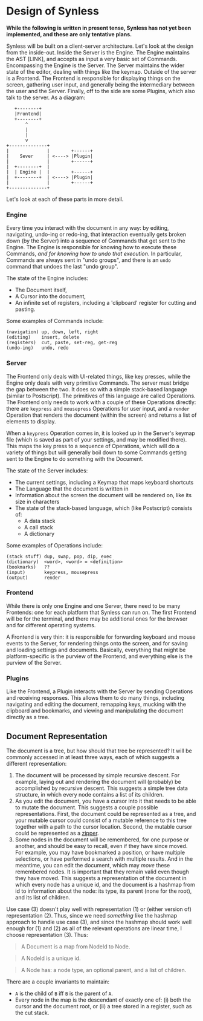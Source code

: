 # Design of Synless

**While the following is written in present tense, Synless has not yet
  been implemented, and these are only tentative plans.**

Synless will be built on a client-server architecture. Let's look at
the design from the inside-out. Inside the Server is the Engine. The
Engine maintains the AST [LINK], and accepts as input a very basic set
of Commands. Encompassing the Engine is the Server. The Server
maintains the wider state of the editor, dealing with things like the
keymap. Outside of the server is a Frontend. The Frontend is
responsible for displaying things on the screen, gathering user input,
and generally being the intermediary between the user and the Server.
Finally, off to the side are some Plugins, which also talk to the
server. As a diagram:

       +--------+
       |Frontend|
       +--------+
           ^
           |
           |
           v
    +--------------+
    |              |        +------+
    |    Sever     | <----> |Plugin|
    |              |        +------+
    |  +--------+  |
    |  | Engine |  |        +------+
    |  +--------+  | <----> |Plugin|
    |              |        +------+
    +--------------+

Let's look at each of these parts in more detail.

### Engine

Every time you interact with the document in any way: by editing,
navigating, undo-ing or redo-ing, that interaction eventually gets
broken down (by the Server) into a sequence of Commands that get sent
to the Engine. The Engine is responsible for knowing how to execute
these Commands, _and for knowing how to undo that execution_. In
particular, Commands are always sent in "undo groups", and there is an
`undo` command that undoes the last "undo group".

The state of the Engine includes:

- The Document itself,
- A Cursor into the document,
- An infinite set of registers, including a 'clipboard' register for
  cutting and pasting.

Some examples of Commands include:

    (navigation) up, down, left, right
    (editing)    insert, delete
    (registers)  cut, paste, set-reg, get-reg
    (undo-ing)   undo, redo

### Server

The Frontend only deals with UI-related things, like key presses,
while the Engine only deals with very primitive Commands. The server
must bridge the gap between the two. It does so with a simple
stack-based language (similar to Postscript). The primitives of this
language are called Operations. The Frontend only needs to work with a
couple of these Operations directly: there are `keypress` and
`mousepress` Operations for user input, and a `render` Operation that
renders the document (within the screen) and returns a list of
elements to display.

When a `keypress` Operation comes in, it is looked up in the Server's
keymap file (which is saved as part of your settings, and may be
modified there). This maps the key press to a sequence of Operations,
which will do a variety of things but will generally boil down to some
Commands getting sent to the Engine to do something with the Document.

The state of the Server includes:

- The current settings, including a Keymap that maps keyboard shortcuts
- The Language that the document is written in
- Information about the screen the document will be rendered on, like
  its size in characters
- The state of the stack-based language, which (like Postscript)
  consists of:
    - A data stack
    - A call stack
    - A dictionary

Some examples of Operations include:

    (stack stuff) dup, swap, pop, dip, exec
    (dictionary)  <word>, <word> = <definition>
    (bookmarks)   ??
    (input)       keypress, mousepress
    (output)      render

### Frontend

While there is only one Engine and one Server, there need to be many
Frontends: one for each platform that Synless can run on. The first
Frontend will be for the terminal, and there may be additional ones
for the browser and for different operating systems.

A Frontend is very thin: it is responsible for forwarding keyboard and
mouse events to the Server, for rendering things onto the screen, and
for saving and loading settings and documents. Basically, everything
that might be platform-specific is the purview of the Frontend, and
everything else is the purview of the Server.

### Plugins

Like the Frontend, a Plugin interacts with the Server by sending
Operations and receiving responses. This allows them to do many
things, including navigating and editing the document, remapping keys,
mucking with the clipboard and bookmarks, and viewing and manipulating
the document directly as a tree.


## Document Representation

The document is a tree, but how should that tree be represented? It
will be commonly accessed in at least three ways, each of which
suggests a different representation:

1. The document will be processed by simple recursive descent. For
   example, laying out and rendering the document will (probably) be
   accomplished by recursive descent. This suggests a simple tree data
   structure, in which every node contains a list of its children.
2. As you edit the document, you have a cursor into it that needs to
   be able to mutate the document. This suggests a couple possible
   representations. First, the document could be represented as a
   tree, and your mutable cursor could consist of a mutable reference
   to this tree together with a path to the cursor location. Second,
   the mutable cursor could be represented as a
   [zipper](https://en.wikipedia.org/wiki/Zipper_\(data_structure\)).
3. Some nodes in the document will be remembered, for one purpose or
   another, and should be easy to recall, even if they have since
   moved. For example, you may have bookmarked a position, or have
   multiple selections, or have performed a search with multiple
   results. And in the meantime, you can edit the document, which may
   _move_ these remembered nodes. It is important that they remain
   valid even though they have moved. This suggests a representation
   of the document in which every node has a unique id, and the
   document is a hashmap from id to information about the node: its
   type, its parent (none for the root), and its list of children.

Use case (3) doesn't play well with representation (1) or
(either version of) representation (2). Thus, since we need
_something_ like the hashmap approach to handle use case (3), and
since the hashmap should work well enough for (1) and (2) as all of
the relevant operations are linear time, I choose representation (3).
Thus:

>    A Document is a map from NodeId to Node.

>    A NodeId is a unique id.

>    A Node has: a node type, an optional parent, and a list of children.

There are a couple invariants to maintain:

- `A` is the child of `B` iff `B` is the parent of `A`.
- Every node in the map is the descendant of exactly one of: (i) both
  the cursor and the document root, or (ii) a tree stored in a
  register, such as the cut stack.
